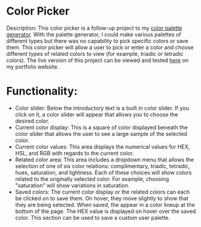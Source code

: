 # Color Picker

Description: This color picker is a follow-up project to my [color palette generator](https://github.com/bexcoding/color-palette-generator). With the palette generator, I could make various palettes of different types but there was no capability to pick specific colors or save them. This color picker will allow a user to pick or enter a color and choose different types of related colors to view (for example, triadic or tetradic colors). The live version of this project can be viewed and tested [here](https://bexcoding.github.io/color-picker/index.html) on my portfolio website.

# Functionality: 

- Color slider: Below the introductory text is a built in color slider. If you click on it, a color slider will appear that allows you to choose the desired color.
- Current color display: This is a square of color displayed beneath the color slider that allows the user to see a large sample of the selected color.
- Current color values: This area displays the numerical values for HEX, HSL, and RGB with regards to the current color.
- Related color area: This area includes a dropdown menu that allows the selection of one of six color relations: complimentary, triadic, tetradic, hues, saturation, and lightness. Each of these choices will show colors related to the originally selected color. For example, choosing "saturation" will show variations in saturation.
- Saved colors: The current color display or the related colors can each be clicked on to save them. On hover, they move slightly to show that they are being selected. When saved, the appear in a color lineup at the bottom of the page. The HEX value is displayed on hover over the saved color. This section can be used to save a custom user palette.
